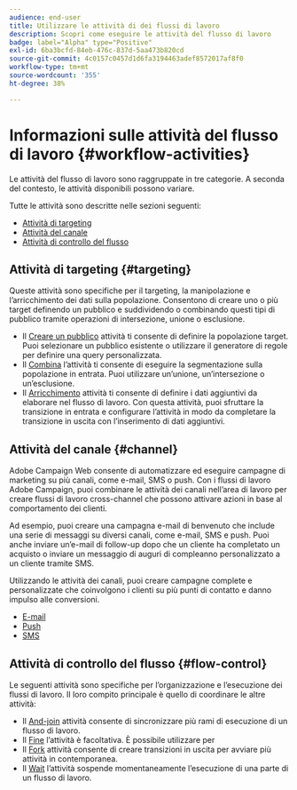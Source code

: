 ```yaml
---
audience: end-user
title: Utilizzare le attività di dei flussi di lavoro
description: Scopri come eseguire le attività del flusso di lavoro
badge: label="Alpha" type="Positive"
exl-id: 6ba3bcfd-84eb-476c-837d-5aa473b820cd
source-git-commit: 4c0157c0457d1d6fa3194463adef8572017af8f0
workflow-type: tm+mt
source-wordcount: '355'
ht-degree: 38%

---
```



# Informazioni sulle attività del flusso di lavoro {#workflow-activities}

Le attività del flusso di lavoro sono raggruppate in tre categorie. A seconda del contesto, le attività disponibili possono variare.

Tutte le attività sono descritte nelle sezioni seguenti:

* [Attività di targeting](#targeting)
* [Attività del canale](#channel)
* [Attività di controllo del flusso](#flow-control)

## Attività di targeting {#targeting}

Queste attività sono specifiche per il targeting, la manipolazione e l’arricchimento dei dati sulla popolazione. Consentono di creare uno o più target definendo un pubblico e suddividendo o combinando questi tipi di pubblico tramite operazioni di intersezione, unione o esclusione.

* Il [Creare un pubblico](build-audience.md) attività ti consente di definire la popolazione target. Puoi selezionare un pubblico esistente o utilizzare il generatore di regole per definire una query personalizzata.
* Il [Combina](combine.md) l’attività ti consente di eseguire la segmentazione sulla popolazione in entrata. Puoi utilizzare un’unione, un’intersezione o un’esclusione.
* Il [Arricchimento](enrichment.md) attività ti consente di definire i dati aggiuntivi da elaborare nel flusso di lavoro. Con questa attività, puoi sfruttare la transizione in entrata e configurare l’attività in modo da completare la transizione in uscita con l’inserimento di dati aggiuntivi.

## Attività del canale {#channel}

Adobe Campaign Web consente di automatizzare ed eseguire campagne di marketing su più canali, come e-mail, SMS o push. Con i flussi di lavoro Adobe Campaign, puoi combinare le attività dei canali nell’area di lavoro per creare flussi di lavoro cross-channel che possono attivare azioni in base al comportamento dei clienti.

Ad esempio, puoi creare una campagna e-mail di benvenuto che include una serie di messaggi su diversi canali, come e-mail, SMS e push. Puoi anche inviare un’e-mail di follow-up dopo che un cliente ha completato un acquisto o inviare un messaggio di auguri di compleanno personalizzato a un cliente tramite SMS.

Utilizzando le attività dei canali, puoi creare campagne complete e personalizzate che coinvolgono i clienti su più punti di contatto e danno impulso alle conversioni.

* [E-mail](email.md)
* [Push](push.md)
* [SMS](sms.md)

## Attività di controllo del flusso {#flow-control}

Le seguenti attività sono specifiche per l’organizzazione e l’esecuzione dei flussi di lavoro. Il loro compito principale è quello di coordinare le altre attività:

* Il [And-join](and-join.md) attività consente di sincronizzare più rami di esecuzione di un flusso di lavoro.
* Il [Fine](end.md) l’attività è facoltativa. È possibile utilizzare per
* Il [Fork](fork.md) attività consente di creare transizioni in uscita per avviare più attività in contemporanea.
* Il [Wait](wait.md) l’attività sospende momentaneamente l’esecuzione di una parte di un flusso di lavoro.

<!--
## Data management activities {#data-management}

overview: what they're used for
which use case you can perform with them

list available activites + short description + ref to section
-->

